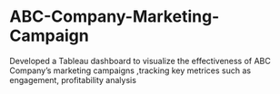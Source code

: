 # ABC-Company-Marketing-Campaign
Developed a Tableau dashboard to visualize the effectiveness of ABC Company’s marketing campaigns ,tracking key metrices such as engagement, profitability analysis 
